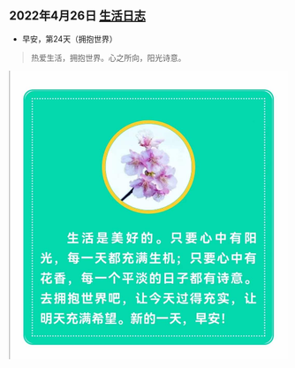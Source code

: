 ## 2022年4月26日  [生活日志](../life.md)
- 早安，第24天（拥抱世界）
>热爱生活，拥抱世界。心之所向，阳光诗意。  
> 
> 
![](../img/20220426.jpg)